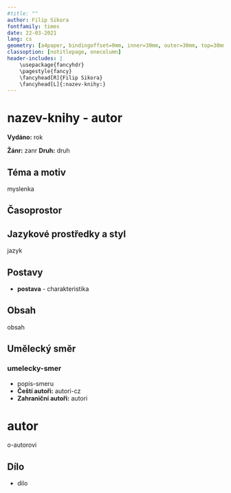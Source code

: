 ```yaml
---
#title: ""
author: Filip Sikora
fontfamily: times
date: 22-03-2021
lang: cs
geometry: [a4paper, bindingoffset=0mm, inner=30mm, outer=30mm, top=30mm, bottom=30mm]
classoption: [notitlepage, onecolumn]
header-includes: |
	\usepackage{fancyhdr}
	\pagestyle{fancy}
	\fancyhead[R]{Filip Sikora}
	\fancyhead[L]{:nazev-knihy:}
---
```


# nazev-knihy - autor

**Vydáno:** rok

**Žánr:** zanr **Druh:** druh

## Téma a motiv

myslenka

## Časoprostor

## Jazykové prostředky a styl

jazyk

## Postavy

- **postava** - charakteristika

## Obsah

obsah

## Umělecký směr

### umelecky-smer

- popis-smeru
- **Čeští autoři:** autori-cz
- **Zahraniční autoři:** autori

# autor

o-autorovi

## Dílo

- dilo
